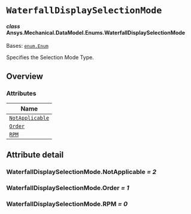 # `WaterfallDisplaySelectionMode`

<a id="ansys.mechanical.stubs.v241.Ansys.Mechanical.DataModel.Enums.WaterfallDisplaySelectionMode"></a>

#### *class* Ansys.Mechanical.DataModel.Enums.WaterfallDisplaySelectionMode

Bases: [`enum.Enum`](https://docs.python.org/3/library/enum.html#enum.Enum)

Specifies the Selection Mode Type.

<!-- !! processed by numpydoc !! -->

<a id="overview"></a>

## Overview

### Attributes

| Name |
| ------------------------------------------------------------------- |
| [`NotApplicable`](#WaterfallDisplaySelectionMode.NotApplicable) |
| [`Order`](#WaterfallDisplaySelectionMode.Order) |
| [`RPM`](#WaterfallDisplaySelectionMode.RPM) |

<a id="attribute-detail"></a>

## Attribute detail

<a id="WaterfallDisplaySelectionMode.NotApplicable"></a>

### WaterfallDisplaySelectionMode.NotApplicable *= 2*

<a id="WaterfallDisplaySelectionMode.Order"></a>

### WaterfallDisplaySelectionMode.Order *= 1*

<a id="WaterfallDisplaySelectionMode.RPM"></a>

### WaterfallDisplaySelectionMode.RPM *= 0*


